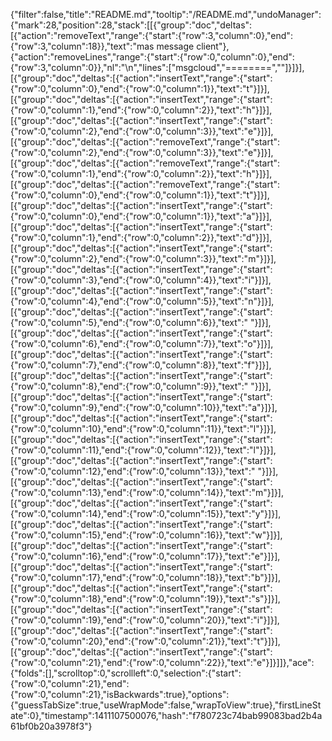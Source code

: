 {"filter":false,"title":"README.md","tooltip":"/README.md","undoManager":{"mark":28,"position":28,"stack":[[{"group":"doc","deltas":[{"action":"removeText","range":{"start":{"row":3,"column":0},"end":{"row":3,"column":18}},"text":"mas message client"},{"action":"removeLines","range":{"start":{"row":0,"column":0},"end":{"row":3,"column":0}},"nl":"\n","lines":["msgcloud","========",""]}]}],[{"group":"doc","deltas":[{"action":"insertText","range":{"start":{"row":0,"column":0},"end":{"row":0,"column":1}},"text":"t"}]}],[{"group":"doc","deltas":[{"action":"insertText","range":{"start":{"row":0,"column":1},"end":{"row":0,"column":2}},"text":"h"}]}],[{"group":"doc","deltas":[{"action":"insertText","range":{"start":{"row":0,"column":2},"end":{"row":0,"column":3}},"text":"e"}]}],[{"group":"doc","deltas":[{"action":"removeText","range":{"start":{"row":0,"column":2},"end":{"row":0,"column":3}},"text":"e"}]}],[{"group":"doc","deltas":[{"action":"removeText","range":{"start":{"row":0,"column":1},"end":{"row":0,"column":2}},"text":"h"}]}],[{"group":"doc","deltas":[{"action":"removeText","range":{"start":{"row":0,"column":0},"end":{"row":0,"column":1}},"text":"t"}]}],[{"group":"doc","deltas":[{"action":"insertText","range":{"start":{"row":0,"column":0},"end":{"row":0,"column":1}},"text":"a"}]}],[{"group":"doc","deltas":[{"action":"insertText","range":{"start":{"row":0,"column":1},"end":{"row":0,"column":2}},"text":"d"}]}],[{"group":"doc","deltas":[{"action":"insertText","range":{"start":{"row":0,"column":2},"end":{"row":0,"column":3}},"text":"m"}]}],[{"group":"doc","deltas":[{"action":"insertText","range":{"start":{"row":0,"column":3},"end":{"row":0,"column":4}},"text":"i"}]}],[{"group":"doc","deltas":[{"action":"insertText","range":{"start":{"row":0,"column":4},"end":{"row":0,"column":5}},"text":"n"}]}],[{"group":"doc","deltas":[{"action":"insertText","range":{"start":{"row":0,"column":5},"end":{"row":0,"column":6}},"text":" "}]}],[{"group":"doc","deltas":[{"action":"insertText","range":{"start":{"row":0,"column":6},"end":{"row":0,"column":7}},"text":"o"}]}],[{"group":"doc","deltas":[{"action":"insertText","range":{"start":{"row":0,"column":7},"end":{"row":0,"column":8}},"text":"f"}]}],[{"group":"doc","deltas":[{"action":"insertText","range":{"start":{"row":0,"column":8},"end":{"row":0,"column":9}},"text":" "}]}],[{"group":"doc","deltas":[{"action":"insertText","range":{"start":{"row":0,"column":9},"end":{"row":0,"column":10}},"text":"a"}]}],[{"group":"doc","deltas":[{"action":"insertText","range":{"start":{"row":0,"column":10},"end":{"row":0,"column":11}},"text":"l"}]}],[{"group":"doc","deltas":[{"action":"insertText","range":{"start":{"row":0,"column":11},"end":{"row":0,"column":12}},"text":"l"}]}],[{"group":"doc","deltas":[{"action":"insertText","range":{"start":{"row":0,"column":12},"end":{"row":0,"column":13}},"text":" "}]}],[{"group":"doc","deltas":[{"action":"insertText","range":{"start":{"row":0,"column":13},"end":{"row":0,"column":14}},"text":"m"}]}],[{"group":"doc","deltas":[{"action":"insertText","range":{"start":{"row":0,"column":14},"end":{"row":0,"column":15}},"text":"y"}]}],[{"group":"doc","deltas":[{"action":"insertText","range":{"start":{"row":0,"column":15},"end":{"row":0,"column":16}},"text":"w"}]}],[{"group":"doc","deltas":[{"action":"insertText","range":{"start":{"row":0,"column":16},"end":{"row":0,"column":17}},"text":"e"}]}],[{"group":"doc","deltas":[{"action":"insertText","range":{"start":{"row":0,"column":17},"end":{"row":0,"column":18}},"text":"b"}]}],[{"group":"doc","deltas":[{"action":"insertText","range":{"start":{"row":0,"column":18},"end":{"row":0,"column":19}},"text":"s"}]}],[{"group":"doc","deltas":[{"action":"insertText","range":{"start":{"row":0,"column":19},"end":{"row":0,"column":20}},"text":"i"}]}],[{"group":"doc","deltas":[{"action":"insertText","range":{"start":{"row":0,"column":20},"end":{"row":0,"column":21}},"text":"t"}]}],[{"group":"doc","deltas":[{"action":"insertText","range":{"start":{"row":0,"column":21},"end":{"row":0,"column":22}},"text":"e"}]}]]},"ace":{"folds":[],"scrolltop":0,"scrollleft":0,"selection":{"start":{"row":0,"column":21},"end":{"row":0,"column":21},"isBackwards":true},"options":{"guessTabSize":true,"useWrapMode":false,"wrapToView":true},"firstLineState":0},"timestamp":1411107500076,"hash":"f780723c74bab99083bad2b4a61bf0b20a3978f3"}